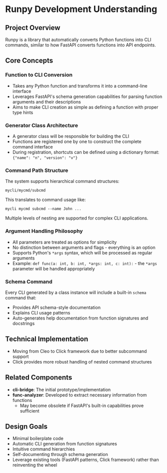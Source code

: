 # Runpy Development Understanding

## Project Overview
Runpy is a library that automatically converts Python functions into CLI commands, similar to how FastAPI converts functions into API endpoints.

## Core Concepts

### Function to CLI Conversion
- Takes any Python function and transforms it into a command-line interface
- Leverages FastAPI's schema generation capabilities for parsing function arguments and their descriptions
- Aims to make CLI creation as simple as defining a function with proper type hints

### Generator Class Architecture
- A generator class will be responsible for building the CLI
- Functions are registered one by one to construct the complete command interface
- During registration, shortcuts can be defined using a dictionary format: `{"name": "n", "version": "v"}`

### Command Path Structure
The system supports hierarchical command structures:
```
mycli/mycmd/subcmd
```
This translates to command usage like:
```
mycli mycmd subcmd --name John ...
```
Multiple levels of nesting are supported for complex CLI applications.

### Argument Handling Philosophy
- All parameters are treated as options for simplicity
- No distinction between arguments and flags - everything is an option
- Supports Python's `*args` syntax, which will be processed as regular arguments
- Example: `def func(a: int, b: int, *args: int, c: int):` - the `*args` parameter will be handled appropriately

### Schema Command
Every CLI generated by a class instance will include a built-in `schema` command that:
- Provides API schema-style documentation
- Explains CLI usage patterns
- Auto-generates help documentation from function signatures and docstrings

## Technical Implementation
- Moving from Cleo to Click framework due to better subcommand support
- Click provides more robust handling of nested command structures

## Related Components
- **cli-bridge**: The initial prototype/implementation
- **func-analyzer**: Developed to extract necessary information from functions
  - May become obsolete if FastAPI's built-in capabilities prove sufficient

## Design Goals
- Minimal boilerplate code
- Automatic CLI generation from function signatures
- Intuitive command hierarchies
- Self-documenting through schema generation
- Leverage existing tools (FastAPI patterns, Click framework) rather than reinventing the wheel